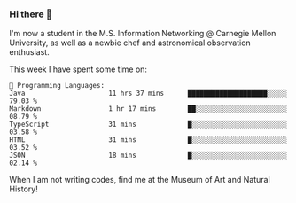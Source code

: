 ### Hi there 👋

I'm now a student in the M.S. Information Networking @ Carnegie Mellon University, as well as a newbie chef and astronomical observation enthusiast. 



<!--START_SECTION:waka-->
This week I have spent some time on: 

```text
💬 Programming Languages: 
Java                     11 hrs 37 mins      ████████████████████░░░░░   79.03 % 
Markdown                 1 hr 17 mins        ██░░░░░░░░░░░░░░░░░░░░░░░   08.79 % 
TypeScript               31 mins             █░░░░░░░░░░░░░░░░░░░░░░░░   03.58 % 
HTML                     31 mins             █░░░░░░░░░░░░░░░░░░░░░░░░   03.52 % 
JSON                     18 mins             █░░░░░░░░░░░░░░░░░░░░░░░░   02.14 % 
```


<!--END_SECTION:waka-->

When I am not writing codes, find me at the Museum of Art and Natural History!
